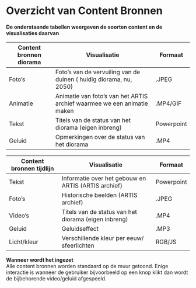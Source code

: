 # Overzicht van Content Bronnen
 **De onderstaande tabellen weergeven de soorten content en de visualisaties daarvan**

| Content bronnen diorama 	| Visualisatie                                              | Formaat       |
|----------	|-------------------------------------------------------------------------	| ------------- |
| Foto’s   	| Foto’s van de vervuiling van de duinen ( huidig diorama, nu, 2050)      	| .JPEG         |
| Animatie 	| Animatie van foto’s van het ARTIS archief waarmee we een animatie maken 	| .MP4/GIF      |
| Tekst    	| Titels van de status van het diorama (eigen inbreng)                    	| Powerpoint    |
| Geluid   	| Opmerkingen over de status van het diorama                              	| .MP4          |

| Content bronnen tijdlijn 	| Visualisatie                                              | Formaat        |
|--------------------------	|------------------------------------------------------	    | -------------- |
| Tekst                    	| Informatie over het gebouw en ARTIS (ARTIS archief)     	| Powerpoint     |
| Foto’s                   	| Historische beelden (ARTIS archief)                   	  | .JPEG          |
| Video’s                  	| Titels van de status van het diorama (eigen inbreng)      | .MP4           |
| Geluid                   	| Geluidseffect                                          	  | .MP3           |
| Licht/kleur              	| Verschillende kleur per eeuw/ sfeerlichten               	| RGB/JS         |

**Wanneer wordt het ingezet**\
Alle content bronnen worden standaard op de muur getoond. Enige interactie is wanneer de gebruiker bijvoorbeeld op een knop klikt dan wordt de bijbehorende video/geluid afgespeeld.

